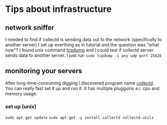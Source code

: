 # Tips about infrastructure

## network sniffer
I needed to find if collectd is sending data out to the network (specifically to another server)
I set up everthing as in tutorial and the question was "what now"?
I found unix command [tcpdump](http://www.tcpdump.org/tcpdump_man.html) and I could test if collectd server sends data to another server.
I just run `sudo tcpdump -i any udp port 25826`

## monitoring your servers

After long-time-consuming digging I discovered program name [collectd](https://collectd.org/).
You can really fast set it up and run it. It has multiple plugguins e.i. cpu and memory usage.

### set up (unix)
`sudo apt-get update`
`sudo apt-get -y install collectd collectd-utils`





